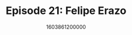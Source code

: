 ---
templateKey: podcast-episode
public: true
url: podcast/episode-21-felipe-erazo
title: " Episode 21: Felipe Erazo "
description:  Go down the rabbit hole with Felipe Erazo, a crypto journalist for Cointelegraph. A great conversation on how blockchain is revolutionizing Latin America, protecting human rights, and empowering freedom of speech. 
date: 1603861200000
featuredimage: /img/podcast/EpisodeHeader_Website_FErazo.jpg
socialimage: https://www.orchid.com/img/podcast/EpisodeHeader_FErazo.png
platformurls:
 - https://podcasts.apple.com/us/podcast/how-crypto-blockchain-are-revolutionizing-latin-america/id1516705670?i=1000496387372
 - https://open.spotify.com/episode/5YhidxJsvKwwEEvlxkpoYk
 - https://www.stitcher.com/show/follow-the-white-rabbit/episode/how-crypto-and-blockchain-are-revolutionizing-latin-america-with-felipe-erazo-78944548
 - https://www.deezer.com/us/episode/255952812
 - https://www.podbean.com/media/share/dir-egn32-bbe06d6
 - https://tunein.com/podcasts/Technology-Podcasts/Follow-the-White-Rabbit-p1330281/?topicId=158348083
---